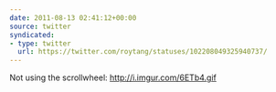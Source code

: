 ```yaml
---
date: 2011-08-13 02:41:12+00:00
source: twitter
syndicated:
- type: twitter
  url: https://twitter.com/roytang/statuses/102208049325940737/
---
```


Not using the scrollwheel: http://i.imgur.com/6ETb4.gif